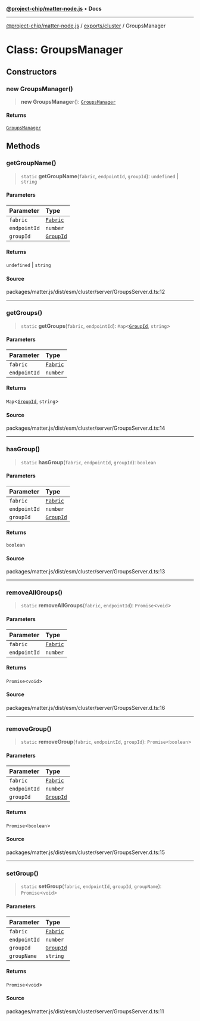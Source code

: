 [**@project-chip/matter-node.js**](../../../README.md) • **Docs**

***

[@project-chip/matter-node.js](../../../modules.md) / [exports/cluster](../README.md) / GroupsManager

# Class: GroupsManager

## Constructors

### new GroupsManager()

> **new GroupsManager**(): [`GroupsManager`](GroupsManager.md)

#### Returns

[`GroupsManager`](GroupsManager.md)

## Methods

### getGroupName()

> `static` **getGroupName**(`fabric`, `endpointId`, `groupId`): `undefined` \| `string`

#### Parameters

| Parameter | Type |
| :------ | :------ |
| `fabric` | [`Fabric`](../../fabric/classes/Fabric.md) |
| `endpointId` | `number` |
| `groupId` | [`GroupId`](../../datatype/README.md#groupid) |

#### Returns

`undefined` \| `string`

#### Source

packages/matter.js/dist/esm/cluster/server/GroupsServer.d.ts:12

***

### getGroups()

> `static` **getGroups**(`fabric`, `endpointId`): `Map`\<[`GroupId`](../../datatype/README.md#groupid), `string`\>

#### Parameters

| Parameter | Type |
| :------ | :------ |
| `fabric` | [`Fabric`](../../fabric/classes/Fabric.md) |
| `endpointId` | `number` |

#### Returns

`Map`\<[`GroupId`](../../datatype/README.md#groupid), `string`\>

#### Source

packages/matter.js/dist/esm/cluster/server/GroupsServer.d.ts:14

***

### hasGroup()

> `static` **hasGroup**(`fabric`, `endpointId`, `groupId`): `boolean`

#### Parameters

| Parameter | Type |
| :------ | :------ |
| `fabric` | [`Fabric`](../../fabric/classes/Fabric.md) |
| `endpointId` | `number` |
| `groupId` | [`GroupId`](../../datatype/README.md#groupid) |

#### Returns

`boolean`

#### Source

packages/matter.js/dist/esm/cluster/server/GroupsServer.d.ts:13

***

### removeAllGroups()

> `static` **removeAllGroups**(`fabric`, `endpointId`): `Promise`\<`void`\>

#### Parameters

| Parameter | Type |
| :------ | :------ |
| `fabric` | [`Fabric`](../../fabric/classes/Fabric.md) |
| `endpointId` | `number` |

#### Returns

`Promise`\<`void`\>

#### Source

packages/matter.js/dist/esm/cluster/server/GroupsServer.d.ts:16

***

### removeGroup()

> `static` **removeGroup**(`fabric`, `endpointId`, `groupId`): `Promise`\<`boolean`\>

#### Parameters

| Parameter | Type |
| :------ | :------ |
| `fabric` | [`Fabric`](../../fabric/classes/Fabric.md) |
| `endpointId` | `number` |
| `groupId` | [`GroupId`](../../datatype/README.md#groupid) |

#### Returns

`Promise`\<`boolean`\>

#### Source

packages/matter.js/dist/esm/cluster/server/GroupsServer.d.ts:15

***

### setGroup()

> `static` **setGroup**(`fabric`, `endpointId`, `groupId`, `groupName`): `Promise`\<`void`\>

#### Parameters

| Parameter | Type |
| :------ | :------ |
| `fabric` | [`Fabric`](../../fabric/classes/Fabric.md) |
| `endpointId` | `number` |
| `groupId` | [`GroupId`](../../datatype/README.md#groupid) |
| `groupName` | `string` |

#### Returns

`Promise`\<`void`\>

#### Source

packages/matter.js/dist/esm/cluster/server/GroupsServer.d.ts:11
